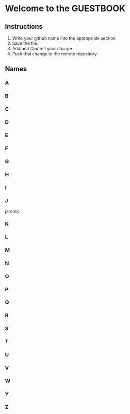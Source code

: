 # Welcome to the **GUESTBOOK**

## Instructions

1. Write your github name into the appropriate section.
1. Save the file.
1. Add and Commit your change.
1. Push that change to the remote repository.

## Names

### A

### B

### C

### D

### E

### F

### G

### H

### I

### J

jaromic

### K

### L

### M

### N

### O

### P

### Q

### R

### S

### T

### U

### V

### W

### Y

### Z
